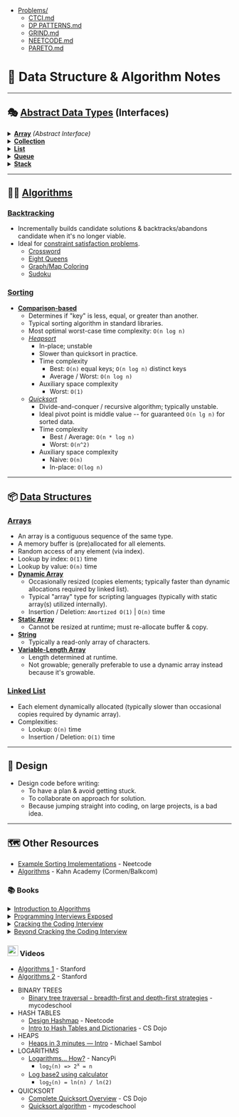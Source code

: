 * [Problems/](Problems/)
  - [CTCI.md](Problems/CTCI.md)
  - [DP PATTERNS.md](Problems/DP_PATTERNS.md)
  - [GRIND.md](Problems/GRIND.md)
  - [NEETCODE.md](Problems/NEETCODE.md)
  - [PARETO.md](Problems/PARETO.md)


📓 Data Structure & Algorithm Notes
===================================


---


🎭 [Abstract Data Types](https://en.wikipedia.org/wiki/Abstract_data_type) (Interfaces)
------------------------

<details><summary><a href="https://en.wikipedia.org/wiki/Array_(data_type)"><b>Array</b></a> <i>(Abstract Interface)</i></summary>

* _Abstract Data Types_
  - [Associative Array / Map](https://en.wikipedia.org/wiki/Associative_array)
  - [Set](https://en.wikipedia.org/wiki/Set_(abstract_data_type))
* _Concrete Data Types_
  - [Array](#arrays)
  - [Hash Table](https://en.wikipedia.org/wiki/Hash_table)
  - [Linked List](#linked-list)
  - [Search Tree](https://en.wikipedia.org/wiki/Search_tree)
</details>


<details><summary><a href="https://en.wikipedia.org/wiki/Collection_(abstract_data_type)"><b>Collection</b></a></summary></details>


<details><summary><a href="https://en.wikipedia.org/wiki/List_(abstract_data_type)"><b>List</b></a></summary>

* _Concrete Data Structures_
  - [Array](#arrays)
  - [Balanced Tree](https://en.wikipedia.org/wiki/Self-balancing_binary_search_tree)
  - [Dynamic Array](#arrays)
  - [Hashed Array Tree](https://en.wikipedia.org/wiki/Hashed_array_tree)
  - [Linked List](#linked-list)
  - [Random Access List](https://docs.racket-lang.org/ralist/index.html)
</details>


<details><summary><a href="https://en.wikipedia.org/wiki/Queue_(abstract_data_type)"><b>Queue</b></a></summary></details>


<details><summary><a href="https://en.wikipedia.org/wiki/Stack_(abstract_data_type)"><b>Stack</b></a></summary>

* Last in, first out (LIFO)
* Operations
  - `push` (aka. `append`)
  - `pop`
* Useful for tasks divided into sub-tasks
  - Tracking tokens while parsing
* Concrete Implementation
  - [Dynamic Array](#arrays)
  - [Linked List](#linked-list)
</details>


---


🧑‍🏭 [Algorithms](https://en.wikipedia.org/wiki/Algorithm)
---------------

### [Backtracking](https://en.wikipedia.org/wiki/Backtracking)

* Incrementally builds candidate solutions & backtracks/abandons candidate when it's no longer viable.
* Ideal for [constraint satisfaction problems](https://en.wikipedia.org/wiki/Constraint_satisfaction_problem).
  - [Crossword](https://en.wikipedia.org/wiki/Crosswords)
  - [Eight Queens](https://en.wikipedia.org/wiki/Eight_queens_puzzle)
  - [Graph/Map Coloring](https://en.wikipedia.org/wiki/Graph_coloring)
  - [Sudoku](https://en.wikipedia.org/wiki/Sudoku_solving_algorithms)


### [Sorting](https://en.wikipedia.org/wiki/Sorting_algorithm)

- [__Comparison-based__](https://en.wikipedia.org/wiki/Comparison_sort)
  * Determines if "key" is less, equal, or greater than another.
  * Typical sorting algorithm in standard libraries.
  * Most optimal worst-case time complexity: `O(n log n)`
  * [_Heapsort_](https://en.wikipedia.org/wiki/Heapsort)
    - In-place; unstable
    - Slower than quicksort in practice.
    - Time complexity
      * Best: `O(n)` equal keys; `O(n log n)` distinct keys
      * Average / Worst: `O(n log n)`
    - Auxiliary space complexity
      * Worst: `O(1)`
  * [_Quicksort_](https://en.wikipedia.org/wiki/Quicksort)
    - Divide-and-conquer / recursive algorithm; typically unstable.
    - Ideal pivot point is middle value -- for guaranteed `O(n lg n)` for sorted data.
    - Time complexity
      * Best / Average: `O(n * log n)`
      * Worst: `O(n^2)`
    - Auxiliary space complexity
      * Naive: `O(n)`
      * In-place: `O(log n)`


---


📦 [Data Structures](https://en.wikipedia.org/wiki/Data_structure)
--------------------

### [Arrays](https://en.wikipedia.org/wiki/Array_(data_structure))

* An array is a contiguous sequence of the same type.
* A memory buffer is (pre)allocated for all elements.
* Random access of any element (via index).
* Lookup by index: `O(1)` time
* Lookup by value: `O(n)` time
* [__Dynamic Array__](https://en.wikipedia.org/wiki/Dynamic_array)
  - Occasionally resized (copies elements; typically faster than dynamic allocations required by linked list).
  - Typical "array" type for scripting languages (typically with static array(s) utilized internally).
  - Insertion / Deletion: `Amortized O(1)` | `O(n)` time
* [__Static Array__](https://en.wikipedia.org/wiki/Array_(data_structure))
  - Cannot be resized at runtime; must re-allocate buffer & copy.
* [__String__](https://en.wikipedia.org/wiki/String_(computer_science))
  - Typically a read-only array of characters.
* [__Variable-Length Array__](https://en.wikipedia.org/wiki/Variable-length_array)
  - Length determined at runtime.
  - Not growable; generally preferable to use a dynamic array instead because it's growable.


### [Linked List](https://en.wikipedia.org/wiki/Linked_list)

* Each element dynamically allocated (typically slower than occasional copies required by dynamic array).
* Complexities:
  - Lookup: `O(n)` time
  - Insertion / Deletion: `O(1)` time


---


🎨 Design
---------

* Design code before writing:
  - To have a plan & avoid getting stuck.
  - To collaborate on approach for solution.
  - Because jumping straight into coding, on large projects, is a bad idea.


---


🗺️ Other Resources
------------------

* [Example Sorting Implementations](https://neetcode.io/solutions/sort-an-array) - Neetcode
* [Algorithms](https://www.khanacademy.org/computing/computer-science/algorithms) - Kahn Academy (Cormen/Balkcom)


### 📚 Books

<details><summary><a href="https://mitpress.mit.edu/algorithms">Introduction to Algorithms</a></summary>

- _Third Edition_
  - [CLRS Solutions](https://walkccc.me/CLRS/) - walkccc
</details>
<details><summary><a href="https://web.archive.org/web/20200218054807/http://www.piexposed.com/">Programming Interviews Exposed</a></summary></details>
<details><summary><a href="https://www.crackingthecodinginterview.com/">Cracking the Coding Interview</a></summary>

- [Solutions](https://github.com/careercup/CtCI-6th-Edition) - 6th edition
- [Solutions](https://github.com/careercup/ctci) - 5th edition
- [Behavioral](https://www.crackingthecodinginterview.com/uploads/6/5/2/8/6528028/cracking_the_soft_skills_-_v6.pdf) - prep sheet
- [Coding](https://www.crackingthecodinginterview.com/uploads/6/5/2/8/6528028/cracking_the_coding_skills_-_v6.pdf) - flow chart
- [PM](https://www.crackingthecodinginterview.com/uploads/6/5/2/8/6528028/cracking_the_pm_skills_-_v6.pdf) - interview questions
</details>
<details><summary><a href="https://bctci.co">Beyond Cracking the Coding Interview</a></summary>
  
- [Boosters](https://drive.google.com/file/d/16C9gz9waj0A9XmVlaOgbDgEQZkATuRNY/preview)
- [Question Landscape](https://drive.google.com/file/d/1Bu4cHzbY0uZg2TcPjdvy_hhNF7_HOlZJ/preview)
- [Catalog of DSA Topics](https://bctci.co/topics-image)
- [Interview Checklist](https://drive.google.com/file/d/1Q9Uc-1UdvyaqbkTGSaZ3-aVEYX5ImZMl/preview)
- [Post Mortem Exmple Log](https://drive.google.com/file/d/1LG-aUqjEbTVddkjeuCHMtROlm9BMIhDb/preview)
- [Post-Mortem](https://docs.google.com/spreadsheets/d/1phKTGfnQtuElTQ4BQSBfa1H5QO1-Ip9j8NRVZkR_FTk)
- [\[Python\] Interview Cheat Sheet](https://docs.google.com/document/d/1LtXh1oew6pZ9D4s5mw_33jzA2UwBfnv9jWh1bkSRTCc)
- [Nine Free Chapters](https://drive.google.com/drive/folders/1AdUu4jh6DGwmCxfgnDQEMWWyo6_whPHJ)
- [Set & Map Implementations](https://docs.google.com/document/d/e/2PACX-1vRWfoJWWNp49cIZxDCZPkvQ2o8WOImKWLkimF7lhnsY-CmT1kREPP0duEKmnXyf-rPG1B0QGsxmcITy/pub)
- [Monotonic Stacks & Queues](https://docs.google.com/document/d/e/2PACX-1vT29T3Tfvdkd-IGI2HCIgtAbWwYZ76pHCSlTkuyHiCvRqU5BD6S6_MJWcZl0Rgw1C2uhMykFFkNLHDu/pub)
- [Union-Find](https://docs.google.com/document/d/e/2PACX-1vRwYsi-g1CKIDpbfhB5Xm9Lp1-OL1ooVI5i3kR4yFMX2ME14ODGZva9dabMM8Pe-Tduj4on8V8TGviZ/pub)
- [All problems, solutions & test cases](https://bctci.co/all-problems)
</details>


### <img src="https://user-images.githubusercontent.com/7102064/160022421-ed9425eb-6a6b-4849-a090-5a27542b60c3.png" width="24px" /> Videos

- [Algorithms 1](https://youtube.com/playlist?list=PLXFMmlk03Dt7Q0xr1PIAriY5623cKiH7V) - Stanford
- [Algorithms 2](https://youtube.com/playlist?list=PLXFMmlk03Dt5EMI2s2WQBsLsZl7A5HEK6) - Stanford

* BINARY TREES
  - [Binary tree traversal - breadth-first and depth-first strategies](https://youtu.be/9RHO6jU--GU) - mycodeschool
* HASH TABLES
  - [Design Hashmap](https://youtu.be/cNWsgbKwwoU) - Neetcode
  - [Intro to Hash Tables and Dictionaries](https://youtu.be/sfWyugl4JWA) - CS Dojo
* HEAPS
  - [Heaps in 3 minutes — Intro](https://youtu.be/0wPlzMU-k00) - Michael Sambol
* LOGARITHMS
  - [Logarithms... How?](https://youtu.be/Zw5t6BTQYRU) - NancyPi
    - <code>log<sub>2</sub>(n) => 2<sup>x</sup> = n</code>
  - [Log base2 using calculator](https://youtu.be/dG2x5nM50ps)
    - <code>log<sub>2</sub>(n) = ln(n) / ln(2)</code>
* QUICKSORT
  - [Complete Quicksort Overview](https://youtu.be/0SkOjNaO1XY) - CS Dojo
  - [Quicksort algorithm](https://youtu.be/COk73cpQbFQ) - mycodeschool

